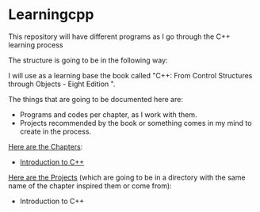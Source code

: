 # Learningcpp

This repository will have different programs as I go through the C++ learning process

The structure is going to be in the following way:

I will use as a learning base the book called "C++: From Control Structures through Objects - Eight Edition ".

The things that are going to be documented here are:
  - Programs and codes per chapter, as I work with them.
  - Projects recommended by the book or something comes in my mind to create in the process.

[Here are the Chapters](https://github.com/curet/Learningcpp/tree/master/Chapters):
  - [Introduction to C++](https://github.com/curet/Learningcpp/blob/master/Chapters/1_Introduction.cpp)

[Here are the Projects](https://github.com/curet/Learningcpp/tree/master/Projects) (which are going to be in a directory with the same name of the chapter inspired them or come from):
  - Introduction to C++
